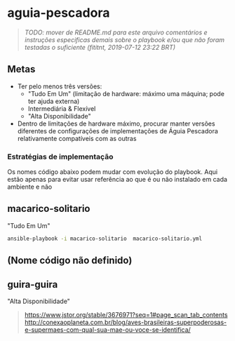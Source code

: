 # aguia-pescadora

> _TODO: mover de README.md para este arquivo comentários e instruções
especificas demais sobre o playbook e/ou que não foram testadas o suficiente
(fititnt, 2019-07-12 23:22 BRT)_

## Metas

- Ter pelo menos três versões:
  - "Tudo Em Um" (limitação de hardware: máximo uma máquina; pode ter ajuda externa)
  - Intermediária & Flexível
  - "Alta Disponibilidade"
- Dentro de limitações de hardware máximo, procurar manter versões diferentes
  de configurações de implementações de Águia Pescadora relativamente
  compatíveis com as outras

### Estratégias de implementação

Os nomes código abaixo podem mudar com evolução do playbook. Aqui estão apenas
para evitar usar referência ao que é ou não instalado em cada ambiente e não

<!--

-->

## macarico-solitario

"Tudo Em Um"

<!--
https://www.wikiaves.com.br/wiki/macarico-solitario
-->

```bash
ansible-playbook -i macarico-solitario  macarico-solitario.yml
```

## (Nome código não definido)

## guira-guira
"Alta Disponibilidade"
> https://www.jstor.org/stable/3676971?seq=1#page_scan_tab_contents
> http://conexaoplaneta.com.br/blog/aves-brasileiras-superpoderosas-e-supermaes-com-qual-sua-mae-ou-voce-se-identifica/
